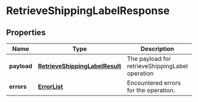 
# RetrieveShippingLabelResponse

## Properties
Name | Type | Description | Notes
------------ | ------------- | ------------- | -------------
**payload** | [**RetrieveShippingLabelResult**](RetrieveShippingLabelResult.md) | The payload for retrieveShippingLabel operation |  [optional]
**errors** | [**ErrorList**](../ErrorList.md) | Encountered errors for the operation. |  [optional]




